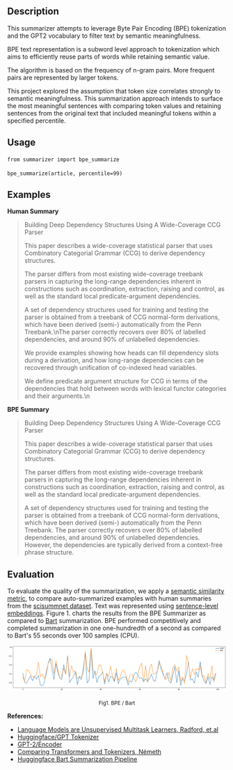 ## Description

This summarizer attempts to leverage Byte Pair Encoding (BPE) tokenization and the GPT2 vocabulary to filter text by semantic meaningfulness.

BPE text representation is a subword level approach to tokenization which aims to efficiently reuse parts of words while retaining semantic value.

The algorithm is based on the frequency of n-gram pairs. More frequent pairs are represented by larger tokens.

This project explored the assumption that token size correlates strongly to semantic meaningfulness. This summarization approach intends to surface the most meaningful sentences with comparing token values and retaining sentences from the original text that included meaningful tokens within a specified percentile.

## Usage

```
from summarizer import bpe_summarize

bpe_summarize(article, percentile=99)
```

## Examples

**Human Summary**

<blockquote>

Building Deep Dependency Structures Using A Wide-Coverage CCG Parser

This paper describes a wide-coverage statistical parser that uses Combinatory Categorial Grammar (CCG) to derive dependency structures.

The parser differs from most existing wide-coverage treebank parsers in capturing the long-range dependencies inherent in constructions such as coordination, extraction, raising and control, as well as the standard local predicate-argument dependencies.

A set of dependency structures used for training and testing the parser is obtained from a treebank of CCG normal-form derivations, which have been derived (semi-) automatically from the Penn Treebank.\nThe parser correctly recovers over 80% of labelled dependencies, and around 90% of unlabelled dependencies.

We provide examples showing how heads can fill dependency slots during a derivation, and how long-range dependencies can be recovered through unification of co-indexed head variables.

We define predicate argument structure for CCG in terms of the dependencies that hold between words with lexical functor categories and their arguments.\n
</blockquote>

**BPE Summary**

<blockquote>

Building Deep Dependency Structures Using A Wide-Coverage CCG Parser

This paper describes a wide-coverage statistical parser that uses Combinatory Categorial Grammar (CCG) to derive dependency structures.

The parser differs from most existing wide-coverage treebank parsers in capturing the long-range dependencies inherent in constructions such as coordination, extraction, raising and control, as well as the standard local predicate-argument dependencies.

A set of dependency structures used for training and testing the parser is obtained from a treebank of CCG normal-form derivations, which have been derived (semi-) automatically from the Penn Treebank. The parser correctly recovers over 80% of labelled dependencies, and around 90% of unlabelled dependencies. However, the dependencies are typically derived from a context-free phrase structure.
</blockquote>

## Evaluation

To evaluate the quality of the summarization, we apply a [semantic similarity metric](https://www.tensorflow.org/api_docs/python/tf/keras/losses/cosine_similarity), to compare auto-summarized examples with human summaries from the [scisummnet dataset](https://cs.stanford.edu/~myasu/projects/scisumm_net/). Text was represented using [sentence-level embeddings](https://tfhub.dev/google/universal-sentence-encoder/4). Figure 1. charts the results from the BPE Summarizer as compared to [Bart](https://huggingface.co/transformers/model_doc/bart.html) summarization. BPE performed competitively and completed summarization in one one-hundredth of a second as compared to Bart's 55 seconds over 100 samples (CPU).

![BART/BPE](summarizer/validation/bart_comparison.png)
<p style="text-align: center;"><small>Fig1. BPE / Bart</small></p>

**References:**
- [Language Models are Unsupervised Multitask Learners, Radford, et.al](paper/language_models_are_unsupervised_multitask_learners.pdf)
- [Huggingface/GPT Tokenizer](https://github.com/huggingface/transformers/blob/827d6d6ef071029cfe82838a18dab046b5813976/src/transformers/tokenization_gpt2.py)
- [GPT-2/Encoder](https://github.com/openai/gpt-2/blob/master/src/encoder.py)
- [Comparing Transformers and Tokenizers, Németh](https://towardsdatascience.com/comparing-transformer-tokenizers-686307856955)
- [Huggingface Bart Summarization Pipeline](https://huggingface.co/transformers/model_doc/bart.html)
